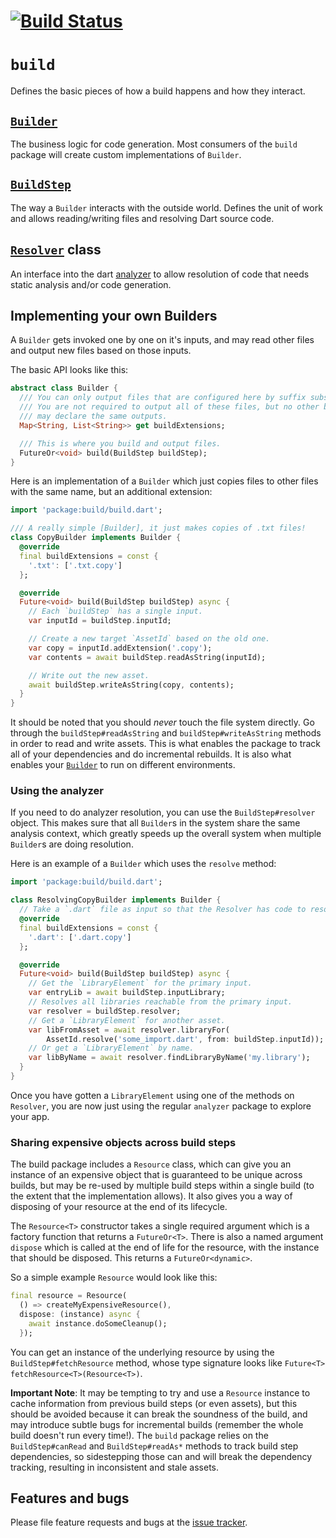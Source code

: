 # [![Build Status](https://travis-ci.org/dart-lang/build.svg?branch=master)](https://travis-ci.org/dart-lang/build)

# `build`

Defines the basic pieces of how a build happens and how they interact.

## [`Builder`][dartdoc:Builder]

The business logic for code generation. Most consumers of the `build` package
will create custom implementations of `Builder`.

## [`BuildStep`][dartdoc:BuildStep]

The way a `Builder` interacts with the outside world. Defines the unit of work
and allows reading/writing files and resolving Dart source code.

## [`Resolver`][dartdoc:Resolver] class

An interface into the dart [analyzer][pub:analyzer] to allow resolution of code
that needs static analysis and/or code generation.

## Implementing your own Builders

A `Builder` gets invoked one by one on it's inputs, and may read other files and
output new files based on those inputs.

The basic API looks like this:

```dart
abstract class Builder {
  /// You can only output files that are configured here by suffix substitution.
  /// You are not required to output all of these files, but no other builder
  /// may declare the same outputs.
  Map<String, List<String>> get buildExtensions;

  /// This is where you build and output files.
  FutureOr<void> build(BuildStep buildStep);
}
```

Here is an implementation of a `Builder` which just copies files to other files
with the same name, but an additional extension:

```dart
import 'package:build/build.dart';

/// A really simple [Builder], it just makes copies of .txt files!
class CopyBuilder implements Builder {
  @override
  final buildExtensions = const {
    '.txt': ['.txt.copy']
  };

  @override
  Future<void> build(BuildStep buildStep) async {
    // Each `buildStep` has a single input.
    var inputId = buildStep.inputId;

    // Create a new target `AssetId` based on the old one.
    var copy = inputId.addExtension('.copy');
    var contents = await buildStep.readAsString(inputId);

    // Write out the new asset.
    await buildStep.writeAsString(copy, contents);
  }
}
```

It should be noted that you should _never_ touch the file system directly. Go
through the `buildStep#readAsString` and `buildStep#writeAsString` methods in
order to read and write assets. This is what enables the package to track all of
your dependencies and do incremental rebuilds. It is also what enables your
[`Builder`][dartdoc:Builder] to run on different environments.

### Using the analyzer

If you need to do analyzer resolution, you can use the `BuildStep#resolver`
object. This makes sure that all `Builder`s in the system share the same
analysis context, which greatly speeds up the overall system when multiple
`Builder`s are doing resolution.

Here is an example of a `Builder` which uses the `resolve` method:

```dart
import 'package:build/build.dart';

class ResolvingCopyBuilder implements Builder {
  // Take a `.dart` file as input so that the Resolver has code to resolve
  @override
  final buildExtensions = const {
    '.dart': ['.dart.copy']
  };

  @override
  Future<void> build(BuildStep buildStep) async {
    // Get the `LibraryElement` for the primary input.
    var entryLib = await buildStep.inputLibrary;
    // Resolves all libraries reachable from the primary input.
    var resolver = buildStep.resolver;
    // Get a `LibraryElement` for another asset.
    var libFromAsset = await resolver.libraryFor(
        AssetId.resolve('some_import.dart', from: buildStep.inputId));
    // Or get a `LibraryElement` by name.
    var libByName = await resolver.findLibraryByName('my.library');
  }
}
```

Once you have gotten a `LibraryElement` using one of the methods on `Resolver`,
you are now just using the regular `analyzer` package to explore your app.

### Sharing expensive objects across build steps

The build package includes a `Resource` class, which can give you an instance
of an expensive object that is guaranteed to be unique across builds, but may
be re-used by multiple build steps within a single build (to the extent that
the implementation allows). It also gives you a way of disposing of your
resource at the end of its lifecycle.

The `Resource<T>` constructor takes a single required argument which is a
factory function that returns a `FutureOr<T>`. There is also a named argument
`dispose` which is called at the end of life for the resource, with the
instance that should be disposed. This returns a `FutureOr<dynamic>`.

So a simple example `Resource` would look like this:

```dart
final resource = Resource(
  () => createMyExpensiveResource(),
  dispose: (instance) async {
    await instance.doSomeCleanup();
  });
```

You can get an instance of the underlying resource by using the
`BuildStep#fetchResource` method, whose type signature looks like
`Future<T> fetchResource<T>(Resource<T>)`.

**Important Note**: It may be tempting to try and use a `Resource` instance to
cache information from previous build steps (or even assets), but this should
be avoided because it can break the soundness of the build, and may introduce
subtle bugs for incremental builds (remember the whole build doesn't run every
time!). The `build` package relies on the `BuildStep#canRead` and
`BuildStep#readAs*` methods to track build step dependencies, so sidestepping
those can and will break the dependency tracking, resulting in inconsistent and
stale assets.

## Features and bugs

Please file feature requests and bugs at the [issue tracker][tracker].

[tracker]: https://github.com/dart-lang/build/issues

[dartdoc:Builder]: https://pub.dev/documentation/build/latest/build/Builder-class.html
[dartdoc:BuildStep]: https://pub.dev/documentation/build/latest/build/BuildStep-class.html
[dartdoc:Resolver]: https://pub.dev/documentation/build/latest/build/Resolver-class.html
[pub:analyzer]: https://pub.dev/packages/analyzer
